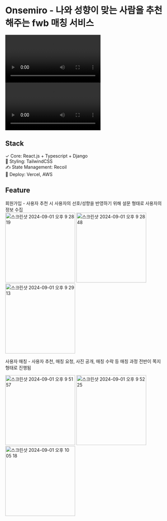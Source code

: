 # Onsemiro - 나와 성향이 맞는 사람을 추천해주는 fwb 매칭 서비스

<video src="https://github.com/user-attachments/assets/03a84ac2-2e32-4687-90df-33f523f82615"></video>
<video src="https://github.com/user-attachments/assets/669290fe-bc04-44b3-a71b-cba1ea269e24"></video>



## Stack
✓ Core: React.js + Typescript + Django <br/>
🎨 Styling: TailwindCSS <br/>
✍️ State Management: Recoil <br/>
🚀 Deploy: Vercel, AWS <br/>

## Feature

회원가입 - 사용자 추천 시 사용자의 선호/성향을 반영하기 위해 설문 형태로 사용자의 정보 수집 <br/>
<img width="220" alt="스크린샷 2024-09-01 오후 9 28 19" src="https://github.com/user-attachments/assets/9fe785f5-3c32-49a1-9cbd-ad8640af1f3f">
<img width="220" alt="스크린샷 2024-09-01 오후 9 28 48" src="https://github.com/user-attachments/assets/eb41ecf1-a017-4803-8de7-4d62b9957908">
<img width="220" alt="스크린샷 2024-09-01 오후 9 29 13" src="https://github.com/user-attachments/assets/cc81178c-5f5e-4d2c-b204-8625a5001644">
 

사용자 매칭 - 사용자 추천, 매칭 요청, 사진 공개, 매칭 수락 등 매칭 과정 전반이 쪽지 형태로 진행됨 <br/>


<img width="220" alt="스크린샷 2024-09-01 오후 9 51 57" src="https://github.com/user-attachments/assets/917fbd56-d734-4106-8c10-d750fa179d9f">
<img width="220" alt="스크린샷 2024-09-01 오후 9 52 25" src="https://github.com/user-attachments/assets/365aa7e6-785d-4d4b-b0b4-0aaf22fc44bd">
<img width="220" alt="스크린샷 2024-09-01 오후 10 05 18" src="https://github.com/user-attachments/assets/929808d3-83c2-4ca8-83fb-65719426d431">



